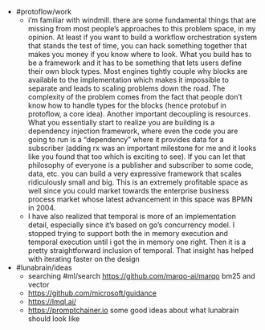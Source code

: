 - #protoflow/work
	- i’m familiar with windmill. there are some fundamental things that are missing from most people’s approaches to this problem space, in my opinion. At least if you want to build a workflow orchestration system that stands the test of time, you can hack something together that makes you money if you know where to look. What you build has to be a framework and it has to be something that lets users define their own block types. Most engines tightly couple why blocks are available to the implementation which makes it impossible to separate and leads to scaling problems down the road. The complexity of the problem comes from the fact that people don’t know how to handle types for the blocks (hence protobuf in protoflow, a core idea). Another important decoupling is resources. What you essentially start to realize you are building is a dependency injection framework, where even the code you are going to run is a “dependency” where it provides data for a subscriber (adding rx was an important milestone for me and it looks like you found that too which is exciting to see). If you can let that philosophy of everyone is a publisher and subscriber to some code, data, etc. you can build a very expressive framework that scales ridiculously small and big. This is an extremely profitable space as well since you could market towards the enterprise business process market whose latest advancement in this space was BPMN in 2004.
	- I have also realized that temporal is more of an implementation detail, especially since it’s based on go’s concurrency model. I stopped trying to support both the in memory execution and temporal execution until i got the in memory one right. Then it is a pretty straightforward inclusion of temporal. That insight has helped with iterating faster on the design
- #lunabrain/ideas
	- searching #ml/search https://github.com/marqo-ai/marqo bm25 and vector
	- https://github.com/microsoft/guidance
	- https://lmql.ai/
	- https://promptchainer.io some good ideas about what lunabrain should look like